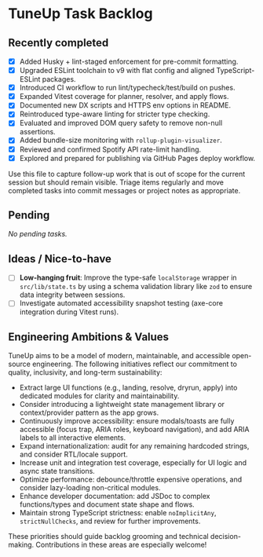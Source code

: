 # TuneUp Task Backlog

## Recently completed

- [x] Added Husky + lint-staged enforcement for pre-commit formatting.
- [x] Upgraded ESLint toolchain to v9 with flat config and aligned TypeScript-ESLint packages.
- [x] Introduced CI workflow to run lint/typecheck/test/build on pushes.
- [x] Expanded Vitest coverage for planner, resolver, and apply flows.
- [x] Documented new DX scripts and HTTPS env options in README.
- [x] Reintroduced type-aware linting for stricter type checking.
- [x] Evaluated and improved DOM query safety to remove non-null assertions.
- [x] Added bundle-size monitoring with `rollup-plugin-visualizer`.
- [x] Reviewed and confirmed Spotify API rate-limit handling.
- [x] Explored and prepared for publishing via GitHub Pages deploy workflow.

Use this file to capture follow-up work that is out of scope for the current session but should remain visible. Triage items regularly and move completed tasks into commit messages or project notes as appropriate.

## Pending

_No pending tasks._

## Ideas / Nice-to-have

- [ ] **Low-hanging fruit**: Improve the type-safe `localStorage` wrapper in `src/lib/state.ts` by using a schema validation library like `zod` to ensure data integrity between sessions.
- [ ] Investigate automated accessibility snapshot testing (axe-core integration during Vitest runs).

## Engineering Ambitions & Values

TuneUp aims to be a model of modern, maintainable, and accessible open-source engineering. The following initiatives reflect our commitment to quality, inclusivity, and long-term sustainability:

- Extract large UI functions (e.g., landing, resolve, dryrun, apply) into dedicated modules for clarity and maintainability.
- Consider introducing a lightweight state management library or context/provider pattern as the app grows.
- Continuously improve accessibility: ensure modals/toasts are fully accessible (focus trap, ARIA roles, keyboard navigation), and add ARIA labels to all interactive elements.
- Expand internationalization: audit for any remaining hardcoded strings, and consider RTL/locale support.
- Increase unit and integration test coverage, especially for UI logic and async state transitions.
- Optimize performance: debounce/throttle expensive operations, and consider lazy-loading non-critical modules.
- Enhance developer documentation: add JSDoc to complex functions/types and document state shape and flows.
- Maintain strong TypeScript strictness: enable `noImplicitAny`, `strictNullChecks`, and review for further improvements.

These priorities should guide backlog grooming and technical decision-making. Contributions in these areas are especially welcome!
